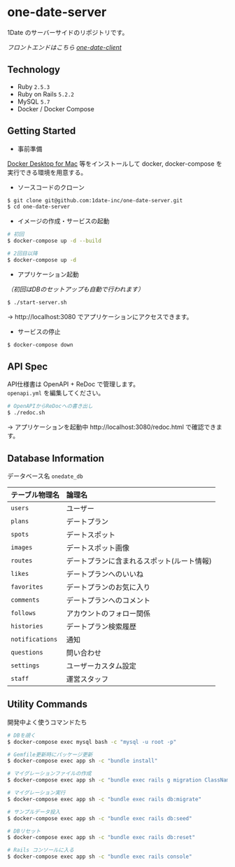 # one-date-server

1Date のサーバーサイドのリポジトリです。

*フロントエンドはこちら [one-date-client](https://github.com/1date-inc/one-date-client)*

## Technology

* Ruby `2.5.3`
* Ruby on Rails `5.2.2`
* MySQL `5.7`
* Docker / Docker Compose

## Getting Started

* 事前準備

[Docker Desktop for Mac](https://hub.docker.com/editions/community/docker-ce-desktop-mac) 等をインストールして docker, docker-compose を実行できる環境を用意する。

* ソースコードのクローン

```bash
$ git clone git@github.com:1date-inc/one-date-server.git
$ cd one-date-server
```

* イメージの作成・サービスの起動

```bash
# 初回
$ docker-compose up -d --build

# 2回目以降
$ docker-compose up -d
```

* アプリケーション起動

*（初回はDBのセットアップも自動で行われます）*

```bash
$ ./start-server.sh
```

→ http://localhost:3080 でアプリケーションにアクセスできます。

* サービスの停止

```bash
$ docker-compose down
```

## API Spec

API仕様書は OpenAPI + ReDoc で管理します。  
`openapi.yml` を編集してください。

```bash
# OpenAPIからReDocへの書き出し
$ ./redoc.sh
```

→ アプリケーションを起動中 http://localhost:3080/redoc.html で確認できます。

## Database Information

データベース名 `onedate_db`

| テーブル物理名 | 論理名 |
|:---|:---|
| `users` | ユーザー |
| `plans` | デートプラン |
| `spots` | デートスポット |
| `images` | デートスポット画像 |
| `routes` | デートプランに含まれるスポット(ルート情報) |
| `likes` | デートプランへのいいね |
| `favorites` | デートプランのお気に入り |
| `comments` | デートプランへのコメント |
| `follows` | アカウントのフォロー関係 |
| `histories` | デートプラン検索履歴 |
| `notifications` | 通知 |
| `questions` | 問い合わせ |
| `settings` | ユーザーカスタム設定 |
| `staff` | 運営スタッフ |

## Utility Commands

開発中よく使うコマンドたち

```bash
# DBを覘く
$ docker-compose exec mysql bash -c "mysql -u root -p"

# Gemfile更新時にパッケージ更新
$ docker-compose exec app sh -c "bundle install"

# マイグレーションファイルの作成
$ docker-compose exec app sh -c "bundle exec rails g migration ClassName"

# マイグレーション実行
$ docker-compose exec app sh -c "bundle exec rails db:migrate"

# サンプルデータ投入
$ docker-compose exec app sh -c "bundle exec rails db:seed"

# DBリセット
$ docker-compose exec app sh -c "bundle exec rails db:reset"

# Rails コンソールに入る
$ docker-compose exec app sh -c "bundle exec rails console"
```
